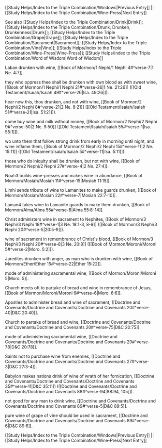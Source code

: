 [[Study Helps/Index to the Triple Combination/Windows|Previous Entry]]  ||  [[Study Helps/Index to the Triple Combination/Wine-Press|Next Entry]]

 See also [[Study Helps/Index to the Triple Combination/Drink|Drink]]; [[Study Helps/Index to the Triple Combination/Drunk, Drunken, Drunkenness|Drunk]]; [[Study Helps/Index to the Triple Combination/Grape|Grape]]; [[Study Helps/Index to the Triple Combination/Sacrament|Sacrament]]; [[Study Helps/Index to the Triple Combination/Vine|Vine]]; [[Study Helps/Index to the Triple Combination/Wine-Press|Wine-Press]]; [[Study Helps/Index to the Triple Combination/Word of Wisdom|Word of Wisdom]]

 Laban drunken with wine, [[Book of Mormon/1 Nephi/1 Nephi 4#^verse-7|1 Ne. 4:7]].

 they who oppress thee shall be drunken with own blood as with sweet wine, [[Book of Mormon/1 Nephi/1 Nephi 21#^verse-26|1 Ne. 21:26]] ([[Old Testament/Isaiah/Isaiah 49#^verse-26|Isa. 49:26]]).

 hear now this, thou drunken, and not with wine, [[Book of Mormon/2 Nephi/2 Nephi 8#^verse-21|2 Ne. 8:21]] ([[Old Testament/Isaiah/Isaiah 51#^verse-21|Isa. 51:21]]).

 come buy wine and milk without money, [[Book of Mormon/2 Nephi/2 Nephi 9#^verse-50|2 Ne. 9:50]] ([[Old Testament/Isaiah/Isaiah 55#^verse-1|Isa. 55:1]]).

 wo unto them that follow strong drink from early in morning until night, and wine inflame them, [[Book of Mormon/2 Nephi/2 Nephi 15#^verse-11|2 Ne. 15:11]] ([[Old Testament/Isaiah/Isaiah 5#^verse-11|Isa. 5:11]]).

 those who do iniquity shall be drunken, but not with wine, [[Book of Mormon/2 Nephi/2 Nephi 27#^verse-4|2 Ne. 27:4]].

 Noah3 builds wine-presses and makes wine in abundance, [[Book of Mormon/Mosiah/Mosiah 11#^verse-15|Mosiah 11:15]].

 Limhi sends tribute of wine to Lamanites to make guards drunken, [[Book of Mormon/Mosiah/Mosiah 22#^verse-7|Mosiah 22:7-10]].

 Laman4 takes wine to Lamanite guards to make them drunken, [[Book of Mormon/Alma/Alma 55#^verse-8|Alma 55:8-14]].

 Christ administers wine in sacrament to Nephites, [[Book of Mormon/3 Nephi/3 Nephi 18#^verse-1|3 Ne. 18:1-3, 8-9]] ([[Book of Mormon/3 Nephi/3 Nephi 20#^verse-5|20:5-9]]).

 wine of sacrament in remembrance of Christ's blood, [[Book of Mormon/3 Nephi/3 Nephi 20#^verse-8|3 Ne. 20:8]] ([[Book of Mormon/Moroni/Moroni 5#^verse-2|Moro. 5:2]]).

 Jaredites drunken with anger, as man who is drunken with wine, [[Book of Mormon/Ether/Ether 15#^verse-22|Ether 15:22]].

 mode of administering sacramental wine, [[Book of Mormon/Moroni/Moroni 5|Moro. 5]].

 Church meets oft to partake of bread and wine in remembrance of Jesus, [[Book of Mormon/Moroni/Moroni 6#^verse-6|Moro. 6:6]].

 Apostles to administer bread and wine of sacrament, [[Doctrine and Covenants/Doctrine and Covenants/Doctrine and Covenants 20#^verse-40|D&C 20:40]].

 Church to partake of bread and wine, [[Doctrine and Covenants/Doctrine and Covenants/Doctrine and Covenants 20#^verse-75|D&C 20:75]].

 mode of administering sacramental wine, [[Doctrine and Covenants/Doctrine and Covenants/Doctrine and Covenants 20#^verse-78|D&C 20:78]].

 Saints not to purchase wine from enemies, [[Doctrine and Covenants/Doctrine and Covenants/Doctrine and Covenants 27#^verse-3|D&C 27:3-4]].

 Babylon makes nations drink of wine of wrath of her fornication, [[Doctrine and Covenants/Doctrine and Covenants/Doctrine and Covenants 35#^verse-11|D&C 35:11]] ([[Doctrine and Covenants/Doctrine and Covenants/Doctrine and Covenants 88#^verse-94|88:94, 105]]).

 not good for any man to drink wine, [[Doctrine and Covenants/Doctrine and Covenants/Doctrine and Covenants 89#^verse-5|D&C 89:5]].

 pure wine of grape of vine should be used in sacrament, [[Doctrine and Covenants/Doctrine and Covenants/Doctrine and Covenants 89#^verse-6|D&C 89:6]].

[[Study Helps/Index to the Triple Combination/Windows|Previous Entry]]  ||  [[Study Helps/Index to the Triple Combination/Wine-Press|Next Entry]]